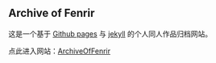 ## Archive of Fenrir

这是一个基于 [Github pages](https://pages.github.com/) 与 [jekyll](https://jekyllrb.com/) 的个人同人作品归档网站。

点此进入网站：[ArchiveOfFenrir](https://fenrir-lin.github.io/ArchiveOfFenrir/)
